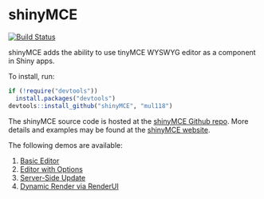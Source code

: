 # shinyMCE

[![Build Status](https://travis-ci.org/mul118/shinyMCE.svg?branch=master)](https://travis-ci.org/mul118/shinyMCE)

shinyMCE adds the ability to use tinyMCE WYSWYG editor as a component
    in Shiny apps.

To install, run:

```r
if (!require("devtools"))
  install.packages("devtools")
devtools::install_github("shinyMCE", "mul118")
```

The shinyMCE source code is hosted at the [shinyMCE Github repo](https://github.com/mul118/shinyMCE).  More details and examples may be found at the [shinyMCE website](http://mul118.github.io/shinyMCE/).

The following demos are available:

1. [Basic Editor](https://iheart.shinyapps.io/shinyMCE-01-basic/)
2. [Editor with Options](https://iheart.shinyapps.io/shinyMCE-02-options/)
3. [Server-Side Update](https://iheart.shinyapps.io/shinyMCE-03-update/)
4. [Dynamic Render via RenderUI](https://iheart.shinyapps.io/shinyMCE-04-renderUI/)
